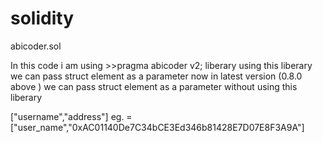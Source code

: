 # solidity


abicoder.sol 

In this code i am using >>pragma abicoder v2; liberary
using this liberary we can pass struct element as a parameter 
now in latest version (0.8.0 above ) we can pass struct element as a parameter without using this liberary 

["username","address"] eg. = ["user_name","0xAC01140De7C34bCE3Ed346b81428E7D07E8F3A9A"]



 

